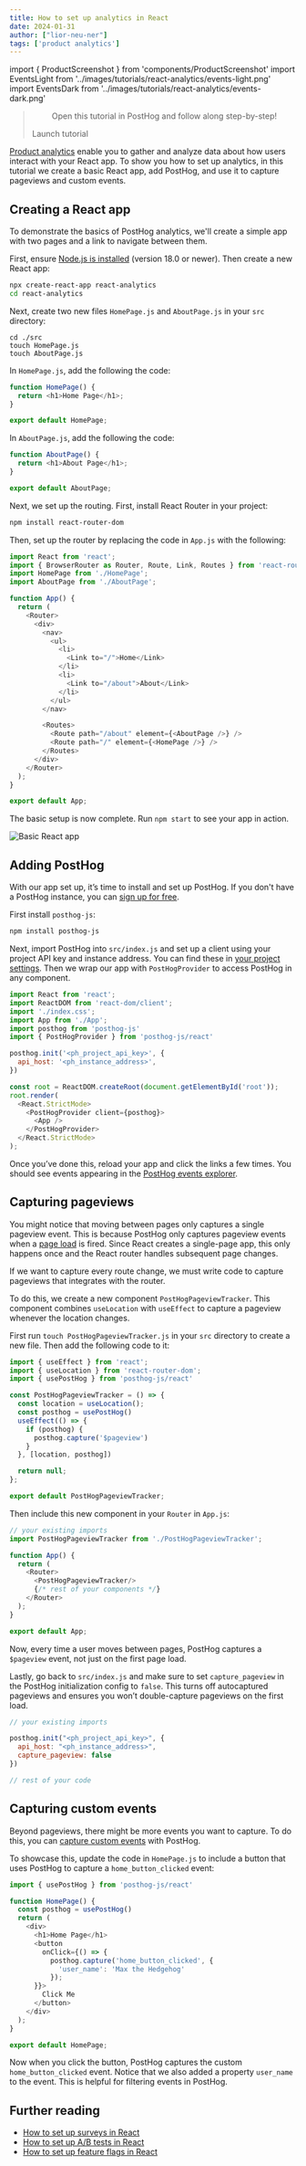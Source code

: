 ```yaml
---
title: How to set up analytics in React
date: 2024-01-31
author: ["lior-neu-ner"]
tags: ['product analytics']
---
```


import { ProductScreenshot } from 'components/ProductScreenshot'
import EventsLight from '../images/tutorials/react-analytics/events-light.png'
import EventsDark from '../images/tutorials/react-analytics/events-dark.png'

> <p align="center">Open this tutorial in PostHog and follow along step-by-step!</p> <CallToAction href="https://app.posthog.com/#panel=docs:/tutorials/react-analytics" size="sm" className="mt-auto self-start sm:w-auto !w-full">Launch tutorial</CallToAction>

[Product analytics](/product-analytics) enable you to gather and analyze data about how users interact with your React app. To show you how to set up analytics, in this tutorial we create a basic React app, add PostHog, and use it to capture pageviews and custom events.

## Creating a React app

To demonstrate the basics of PostHog analytics, we'll create a simple app with two pages and a link to navigate between them.

First, ensure [Node.js is installed](https://nodejs.dev/en/learn/how-to-install-nodejs/) (version 18.0 or newer). Then create a new React app:

```bash
npx create-react-app react-analytics
cd react-analytics
```

Next, create two new files `HomePage.js` and `AboutPage.js` in your `src` directory:

```
cd ./src
touch HomePage.js
touch AboutPage.js
```

In `HomePage.js`, add the following the code:

```js file=src/HomePage.js
function HomePage() {
  return <h1>Home Page</h1>;
}

export default HomePage;
```

In `AboutPage.js`, add the following the code:

```js file=src/AboutPage.js
function AboutPage() {
  return <h1>About Page</h1>;
}

export default AboutPage;
```

Next, we set up the routing. First, install React Router in your project:

```bash
npm install react-router-dom
```

Then, set up the router by replacing the code in `App.js` with the following:

```js file=App.js
import React from 'react';
import { BrowserRouter as Router, Route, Link, Routes } from 'react-router-dom';
import HomePage from './HomePage';
import AboutPage from './AboutPage'; 

function App() {
  return (
    <Router>
      <div>
        <nav>
          <ul>
            <li>
              <Link to="/">Home</Link>
            </li>
            <li>
              <Link to="/about">About</Link>
            </li>
          </ul>
        </nav>

        <Routes> 
          <Route path="/about" element={<AboutPage />} />
          <Route path="/" element={<HomePage />} />
        </Routes>
      </div>
    </Router>
  );
}

export default App;
```

The basic setup is now complete. Run `npm start` to see your app in action.

![Basic React app](../images/tutorials/react-analytics/basic-app.png)

## Adding PostHog

With our app set up, it’s time to install and set up PostHog. If you don't have a PostHog instance, you can [sign up for free](https://us.posthog.com/signup). 

First install `posthog-js`:

```bash
npm install posthog-js
```

Next, import PostHog into `src/index.js` and set up a client using your project API key and instance address. You can find these in [your project settings](https://app.posthog.com/project/settings). Then we wrap our app with `PostHogProvider` to access PostHog in any component.

```js file=src/index.js
import React from 'react';
import ReactDOM from 'react-dom/client';
import './index.css';
import App from './App';
import posthog from 'posthog-js'
import { PostHogProvider } from 'posthog-js/react'

posthog.init('<ph_project_api_key>', {
  api_host: '<ph_instance_address>',
})

const root = ReactDOM.createRoot(document.getElementById('root'));
root.render(
  <React.StrictMode>
    <PostHogProvider client={posthog}>
      <App />
    </PostHogProvider>
  </React.StrictMode>
);
```

Once you’ve done this, reload your app and click the links a few times. You should see events appearing in the [PostHog events explorer](https://us.posthog.com/events).

<ProductScreenshot
  imageLight={EventsLight} 
  imageDark={EventsDark} 
  alt="Events in PostHog" 
  classes="rounded"
/>

## Capturing pageviews

You might notice that moving between pages only captures a single pageview event. This is because PostHog only captures pageview events when a [page load](https://developer.mozilla.org/en-US/docs/Web/API/Window/load_event) is fired. Since React creates a single-page app, this only happens once and the React router handles subsequent page changes.

If we want to capture every route change, we must write code to capture pageviews that integrates with the router.

To do this, we create a new component `PostHogPageviewTracker`. This component combines `useLocation` with `useEffect` to capture a pageview whenever the location changes.

First run `touch PostHogPageviewTracker.js` in your `src` directory to create a new file. Then add the following code to it:

```js src/PostHogPageviewTracker.js
import { useEffect } from 'react';
import { useLocation } from 'react-router-dom';
import { usePostHog } from 'posthog-js/react'

const PostHogPageviewTracker = () => {
  const location = useLocation();
  const posthog = usePostHog()
  useEffect(() => {
    if (posthog) {
      posthog.capture('$pageview')
    }
  }, [location, posthog])

  return null;
};

export default PostHogPageviewTracker;
```

Then include this new component in your `Router` in `App.js`:

```js file=App.js 
// your existing imports
import PostHogPageviewTracker from './PostHogPageviewTracker';

function App() {
  return (
    <Router>
      <PostHogPageviewTracker/>
      {/* rest of your components */}
    </Router>
  );
}

export default App;
```

Now, every time a user moves between pages, PostHog captures a `$pageview` event, not just on the first page load.

Lastly, go back to `src/index.js` and make sure to set `capture_pageview` in the PostHog initialization config to `false`. This turns off autocaptured pageviews and ensures you won’t double-capture pageviews on the first load.

```js file=src/index.js
// your existing imports

posthog.init("<ph_project_api_key>", {
  api_host: "<ph_instance_address>",
  capture_pageview: false
})

// rest of your code
```

## Capturing custom events

Beyond pageviews, there might be more events you want to capture. To do this, you can [capture custom events](/docs/product-analytics/capture-events#squeak-questions) with PostHog. 

To showcase this, update the code in `HomePage.js` to include a button that uses PostHog to capture a `home_button_clicked` event:

```js file=HomePage.js
import { usePostHog } from 'posthog-js/react'

function HomePage() {
  const posthog = usePostHog()
  return (
    <div>
      <h1>Home Page</h1>
      <button 
        onClick={() => {
          posthog.capture('home_button_clicked', {
            'user_name': 'Max the Hedgehog' 
          });
      }}>
        Click Me
      </button>
    </div>
  );
}

export default HomePage;
```

Now when you click the button, PostHog captures the custom `home_button_clicked` event. Notice that we also added a property `user_name` to the event. This is helpful for filtering events in PostHog.

## Further reading

- [How to set up surveys in React](/tutorials/react-surveys)
- [How to set up A/B tests in React](/tutorials/react-ab-testing)
- [How to set up feature flags in React](/tutorials/react-feature-flags)